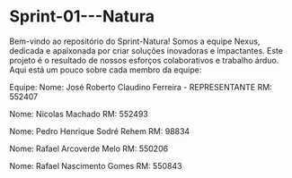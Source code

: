 # Sprint-01---Natura

Bem-vindo ao repositório do Sprint-Natura! Somos a equipe Nexus, dedicada e apaixonada por criar soluções inovadoras e impactantes. Este projeto é o resultado de nossos esforços colaborativos e trabalho árduo. Aqui está um pouco sobre cada membro da equipe:

Equipe: 
Nome: José Roberto Claudino Ferreira - REPRESENTANTE 
RM: 552407

Nome: Nicolas Machado 
RM: 552493

Nome: Pedro Henrique Sodré Rehem 
RM: 98834

Nome: Rafael Arcoverde Melo 
RM: 550206

Nome: Rafael Nascimento Gomes 
RM: 550843
